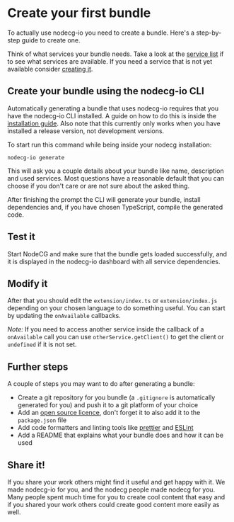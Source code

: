 # Create your first bundle

To actually use nodecg-io you need to create a bundle. Here's a step-by-step guide to create one.

Think of what services your bundle needs. Take a look at the [service list](../services.md) if to see what services are available. If you need a service that is not yet available consider [creating it](../contribute/create_service.md).

## Create your bundle using the nodecg-io CLI

Automatically generating a bundle that uses nodecg-io requires that you have the nodecg-io CLI installed. A guide on how to do this is inside the [installation guide](./install.md). Also note that this currently only works when you have installed a release version, not development versions.

To start run this command while being inside your nodecg installation:

```shell
nodecg-io generate
```

This will ask you a couple details about your bundle like name, description and used services.
Most questions have a reasonable default that you can choose if you don't care or are not sure about the asked thing.

After finishing the prompt the CLI will generate your bundle, install dependencies and, if you have chosen TypeScript, compile the generated code.

## Test it

Start NodeCG and make sure that the bundle gets loaded successfully, and it is displayed in the nodecg-io dashboard with all service dependencies.

## Modify it

After that you should edit the `extension/index.ts` or `extension/index.js` depending on your chosen language to do something useful.
You can start by updating the `onAvailable` callbacks.

_Note:_ If you need to access another service inside the callback of a `onAvailable` call you can use `otherService.getClient()` to get the client or `undefined` if it is not set.

## Further steps

A couple of steps you may want to do after generating a bundle:

- Create a git repository for you bundle (a `.gitignore` is automatically generated for you) and push it to a git platform of your choice
- Add an [open source licence](https://choosealicense.com), don't forget it to also add it to the `package.json` file
- Add code formatters and linting tools like [prettier](https://prettier.io/) and [ESLint](https://eslint.org/)
- Add a README that explains what your bundle does and how it can be used

## Share it!

If you share your work others might find it useful and get happy with it. We made nodecg-io for you, and the nodecg people made nodecg for you. Many people spent much time for you to create cool content that easy and if you shared your work others could create good content more easily as well.
